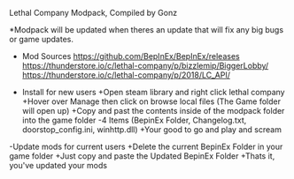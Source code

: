 Lethal Company Modpack, Compiled by Gonz

*Modpack will be updated when theres an update that will fix any big bugs or game updates.


- Mod Sources
https://github.com/BepInEx/BepInEx/releases
https://thunderstore.io/c/lethal-company/p/bizzlemip/BiggerLobby/
https://thunderstore.io/c/lethal-company/p/2018/LC_API/


- Install for new users
	+Open steam library and right click lethal company
	+Hover over Manage then click on browse local files (The Game folder will open up)
	+Copy and past the contents inside of the modpack folder into the game folder 
		-4 Items (BepinEx Folder, Changelog.txt, doorstop_config.ini, winhttp.dll)
	+Your good to go and play and scream


-Update mods for current users
	+Delete the current BepinEx Folder in your game folder
	+Just copy and paste the Updated BepinEx Folder
	+Thats it, you've updated your mods
